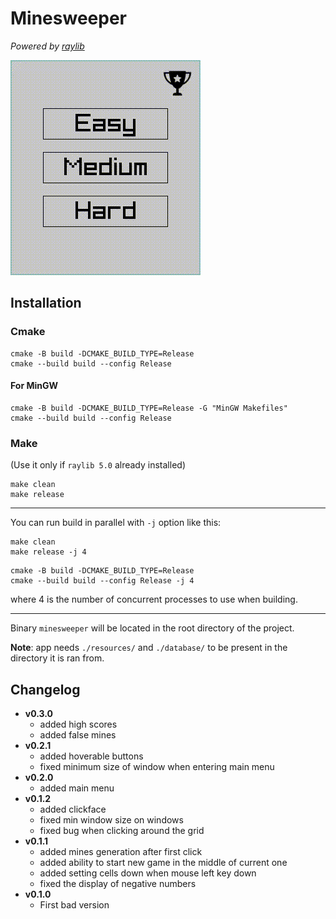 # Minesweeper

_Powered by [raylib](https://github.com/raysan5/raylib)_

![demo](./demos/demo1.gif "demo")

## Installation

### Cmake

```
cmake -B build -DCMAKE_BUILD_TYPE=Release
cmake --build build --config Release
```

#### For MinGW

```
cmake -B build -DCMAKE_BUILD_TYPE=Release -G "MinGW Makefiles"
cmake --build build --config Release
```

### Make

(Use it only if `raylib 5.0` already installed)

```
make clean
make release
```

---

You can run build in parallel with `-j` option like this:

```
make clean
make release -j 4
```

```
cmake -B build -DCMAKE_BUILD_TYPE=Release
cmake --build build --config Release -j 4
```

where 4 is the number of concurrent processes to use when building.

---

Binary `minesweeper` will be located in the root directory of the project.

**Note**: app needs `./resources/` and `./database/` to be present in the
directory it is ran from.


## Changelog

- **v0.3.0**
    - added high scores
    - added false mines
- **v0.2.1**
    - added hoverable buttons
    - fixed minimum size of window when entering main menu
- **v0.2.0**
    - added main menu
- **v0.1.2**
    - added clickface
    - fixed min window size on windows
    - fixed bug when clicking around the grid
- **v0.1.1**
    - added mines generation after first click
    - added ability to start new game in the middle of current one
    - added setting cells down when mouse left key down
    - fixed the display of negative numbers
- **v0.1.0**
    - First bad version
